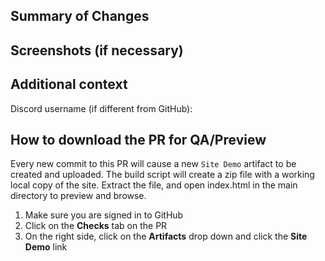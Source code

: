 ## Summary of Changes
<!-- Please provide a summary of changes for this pull request, ensuring all changes are explained. -->

## Screenshots (if necessary)
<!-- If your PR includes visual changes, images, or is a relatively large PR, screenshots should be included to provide an at-a-glance idea of changes. -->

## Additional context
<!-- Add any other context about the pull request here. -->

<!-- You may optionally provide your discord username, so that we may contact you directly. -->
Discord username (if different from GitHub):

<!-- DO NOT DELETE THIS -->
## How to download the PR for QA/Preview

Every new commit to this PR will cause a new `Site Demo` artifact to be created and uploaded.
The build script will create a zip file with a working local copy of the site. Extract the file, and open index.html in the main directory to preview and browse. 

1. Make sure you are signed in to GitHub
1. Click on the **Checks** tab on the PR
1. On the right side, click on the **Artifacts** drop down and click the **Site Demo** link